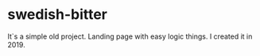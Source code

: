 # swedish-bitter
It`s a simple old project. Landing page with easy logic things. I created it in 2019. 
